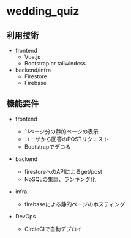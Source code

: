 # wedding_quiz


## 利用技術
- frontend
    - Vue.js
    - Bootstrap or tailwindcss
- backend/infra
    - Firestore
    - Firebase


## 機能要件
- frontend
    - 11ページ分の静的ページの表示
    - ユーザから回答のPOSTリクエスト
    - Bootstrapでデコる

- backend
    - firestoreへのAPIによるget/post
    - NoSQLの集計、ランキング化

- infra
    - firebaseによる静的ページのホスティング

- DevOps
    - CircleCIで自動デプロイ

